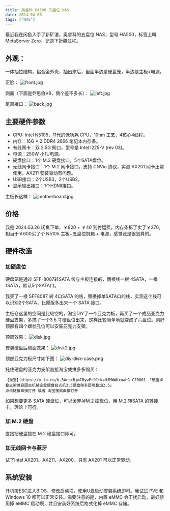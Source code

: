 ```yaml
---
title: 奥睿科 HA500 五盘位 NAS
date: 2024-04-08
tags: ["NAS"]
---
```


最近我在闲鱼入手了新矿渣，奥睿科的五盘位 NAS，型号 HA500，标签上叫 MetaServer Zero，记录下折腾过程。

## 外观：

一体抽拉结构，铝合金外壳，抽出来后，里面半边是硬盘笼，半边是主板+电源。

正脸：
![front.jpg](front.jpg)

侧面（下面是乔思伯V8，俩个差不多长）：
![left.jpg](left.jpg)

尾部接口：
![back.jpg](back.jpg)

## 主要硬件参数

- CPU: Intel N5105，11代的低功耗 CPU，10nm 工艺，4核心4线程。
- 内存：16G * 2 DDR4 2666 笔记本内存条。
- 有线网卡：双 2.5G 网口，型号是 Intel I225-V (rev 03)。
- 电源：250W 小1U电源。
- 硬盘接口：1个 M.2 硬盘接口，5个SATA盘位。
- 无线网卡接口：1个 M.2 网卡接口，支持 CNVio 协议，实测 AX201 网卡正常使用，AX211 安装驱动有问题。
- USB接口：2个USB3，2个USB2。
- 显示输出接口：1个HDMI接口。

主板长这样：
![motherboard.jpg](motherboard.jpg)

## 价格
我是 2024.03.26 闲鱼下单，￥820 + ￥40 到付运费，内存条拆了卖了￥270，相当于￥600买了个 N5105 主板+五盘位机箱 + 电源，感觉还是很划算的。

## 硬件改造

### 加硬盘位

硬盘笼是通过 SFF-8087转SATA 线与主板连接的，俩根线一根 4SATA，一根 1SATA，默认5个SATA口。

我买了一根 SFF8087 转 4口SATA 的线，替换掉单SATA口的线，实测这个线可以识别2个SATA，比原版多出来一个 SATA 接口。

主板仓这里的空间是比较空的，淘宝DIY了一个亚克力板，再买了一个成品亚克力硬盘支架，多搞了一个3.5 寸硬盘位出来，这样比较简单地就变成了六盘位。刚好顶部有四个螺丝孔位可以安装亚克力支架。

顶部效果：
![disk.jpg](disk.jpg)

安装硬盘后侧面效果：
![disk2.jpg](disk2.jpg)

顶部亚克力板尺寸如下图：
![diy-disk-case.png](diy-disk-case.png)

托住硬盘的亚克力支架直接淘宝或拼多多购买：
```
【淘宝】https://m.tb.cn/h.5AccxRjmIBywPr9?tk=HJMWWKxnahG CZ0001 「硬盘堆叠支架兼容固态机械企业硬盘台式机3.5硬盘架多层可叠加2.5」
点击链接直接打开 或者 淘宝搜索直接打开
```

如果想要更多 SATA 硬盘位，可以舍弃掉M.2 硬盘位，用 M.2 转SATA 的转接卡，理论上可行。

### 加 M.2 硬盘

直接把硬盘接在 M.2 硬盘接口即可。

### 加无线网卡与蓝牙

试了Intel AX201、AX211、AX200，只有 AX201 可以正常驱动。

## 系统安装
开机按ESC进入BIOS，修改启动项，使用U盘启动安装系统即可。我试过 PVE 和 Windows 10 都可以正常安装。需要注意的是，内置 eMMC 会干扰启动，最好禁用掉 eMMC 启动项，并且安装好系统后格式化掉 eMMC 存储。